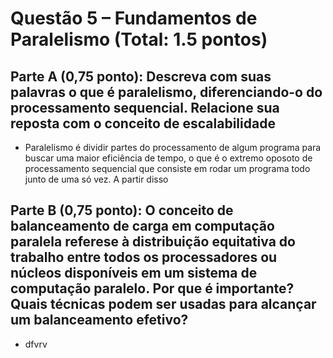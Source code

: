 # Questão 5 – Fundamentos de Paralelismo (Total: 1.5 pontos)

## **Parte A** (0,75 ponto): Descreva com suas palavras o que é paralelismo, diferenciando-o do processamento sequencial. Relacione sua reposta com o conceito de escalabilidade

* Paralelismo é dividir partes do processamento de algum programa para buscar uma maior eficiência de tempo, o que é o extremo oposoto de processamento sequencial que consiste em rodar um programa todo junto de uma só vez. A partir disso

## **Parte B** (0,75 ponto): O conceito de balanceamento de carga em computação paralela referese à distribuição equitativa do trabalho entre todos os processadores ou núcleos disponíveis em um sistema de computação paralelo. Por que é importante? Quais técnicas podem ser usadas para alcançar um balanceamento efetivo?

* dfvrv